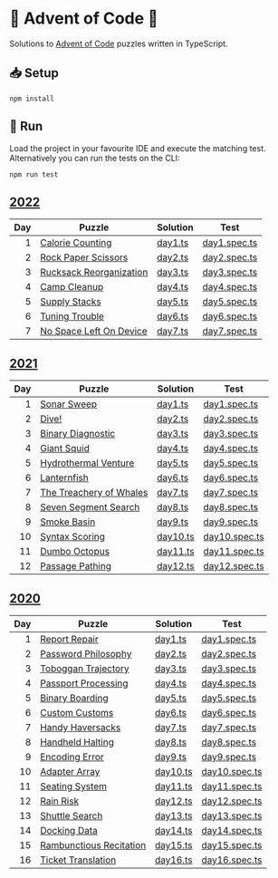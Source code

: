 🎄 Advent of Code 🎄
====================

Solutions to [Advent of Code](https://adventofcode.com/) puzzles written in TypeScript.

## 📥 Setup

```shell
npm install
```

## 🏃 Run

Load the project in your favourite IDE and execute the matching test. Alternatively you can run the tests on the CLI:

```shell
npm run test
```

## [2022](https://adventofcode.com/2022)

| Day | Puzzle                                                         | Solution                      | Test                                    |
|----:|----------------------------------------------------------------|-------------------------------|-----------------------------------------|
|   1 | [Calorie Counting](https://adventofcode.com/2022/day/1)        | [day1.ts](./src/2022/day1.ts) | [day1.spec.ts](./src/2022/day1.spec.ts) |
|   2 | [Rock Paper Scissors](https://adventofcode.com/2022/day/2)     | [day2.ts](./src/2022/day2.ts) | [day2.spec.ts](./src/2022/day2.spec.ts) |
|   3 | [Rucksack Reorganization](https://adventofcode.com/2022/day/3) | [day3.ts](./src/2022/day3.ts) | [day3.spec.ts](./src/2022/day3.spec.ts) |
|   4 | [Camp Cleanup](https://adventofcode.com/2022/day/4)            | [day4.ts](./src/2022/day4.ts) | [day4.spec.ts](./src/2022/day4.spec.ts) |
|   5 | [Supply Stacks](https://adventofcode.com/2022/day/5)           | [day5.ts](./src/2022/day5.ts) | [day5.spec.ts](./src/2022/day5.spec.ts) |
|   6 | [Tuning Trouble](https://adventofcode.com/2022/day/6)          | [day6.ts](./src/2022/day6.ts) | [day6.spec.ts](./src/2022/day6.spec.ts) |
|   7 | [No Space Left On Device](https://adventofcode.com/2022/day/7) | [day7.ts](./src/2022/day7.ts) | [day7.spec.ts](./src/2022/day7.spec.ts) |

## [2021](https://adventofcode.com/2021)

| Day | Puzzle                                                         | Solution                        | Test                                      |
|----:|----------------------------------------------------------------|---------------------------------|-------------------------------------------|
|   1 | [Sonar Sweep](https://adventofcode.com/2021/day/1)             | [day1.ts](./src/2021/day1.ts)   | [day1.spec.ts](./src/2021/day1.spec.ts)   |
|   2 | [Dive!](https://adventofcode.com/2021/day/2)                   | [day2.ts](./src/2021/day2.ts)   | [day2.spec.ts](./src/2021/day2.spec.ts)   |
|   3 | [Binary Diagnostic](https://adventofcode.com/2021/day/3)       | [day3.ts](./src/2021/day3.ts)   | [day3.spec.ts](./src/2021/day3.spec.ts)   |
|   4 | [Giant Squid](https://adventofcode.com/2021/day/4)             | [day4.ts](./src/2021/day4.ts)   | [day4.spec.ts](./src/2021/day4.spec.ts)   |
|   5 | [Hydrothermal Venture](https://adventofcode.com/2021/day/5)    | [day5.ts](./src/2021/day5.ts)   | [day5.spec.ts](./src/2021/day5.spec.ts)   |
|   6 | [Lanternfish](https://adventofcode.com/2021/day/6)             | [day6.ts](./src/2021/day6.ts)   | [day6.spec.ts](./src/2021/day6.spec.ts)   |
|   7 | [The Treachery of Whales](https://adventofcode.com/2021/day/7) | [day7.ts](./src/2021/day7.ts)   | [day7.spec.ts](./src/2021/day7.spec.ts)   |
|   8 | [Seven Segment Search](https://adventofcode.com/2021/day/8)    | [day8.ts](./src/2021/day8.ts)   | [day8.spec.ts](./src/2021/day8.spec.ts)   |
|   9 | [Smoke Basin](https://adventofcode.com/2021/day/9)             | [day9.ts](./src/2021/day9.ts)   | [day9.spec.ts](./src/2021/day9.spec.ts)   |
|  10 | [Syntax Scoring](https://adventofcode.com/2021/day/10)         | [day10.ts](./src/2021/day10.ts) | [day10.spec.ts](./src/2021/day10.spec.ts) |
|  11 | [Dumbo Octopus](https://adventofcode.com/2021/day/11)          | [day11.ts](./src/2021/day11.ts) | [day11.spec.ts](./src/2021/day11.spec.ts) |
|  12 | [Passage Pathing](https://adventofcode.com/2021/day/12)        | [day12.ts](./src/2021/day12.ts) | [day12.spec.ts](./src/2021/day12.spec.ts) |

## [2020](https://adventofcode.com/2020)

| Day | Puzzle                                                          | Solution                        | Test                                      |
|----:|-----------------------------------------------------------------|---------------------------------|-------------------------------------------|
|   1 | [Report Repair](https://adventofcode.com/2020/day/1)            | [day1.ts](./src/2020/day1.ts)   | [day1.spec.ts](./src/2020/day1.spec.ts)   |
|   2 | [Password Philosophy](https://adventofcode.com/2020/day/2)      | [day2.ts](./src/2020/day2.ts)   | [day2.spec.ts](./src/2020/day2.spec.ts)   |
|   3 | [Toboggan Trajectory](https://adventofcode.com/2020/day/3)      | [day3.ts](./src/2020/day3.ts)   | [day3.spec.ts](./src/2020/day3.spec.ts)   |
|   4 | [Passport Processing](https://adventofcode.com/2020/day/4)      | [day4.ts](./src/2020/day4.ts)   | [day4.spec.ts](./src/2020/day4.spec.ts)   |
|   5 | [Binary Boarding](https://adventofcode.com/2020/day/5)          | [day5.ts](./src/2020/day5.ts)   | [day5.spec.ts](./src/2020/day5.spec.ts)   |
|   6 | [Custom Customs](https://adventofcode.com/2020/day/6)           | [day6.ts](./src/2020/day6.ts)   | [day6.spec.ts](./src/2020/day6.spec.ts)   |
|   7 | [Handy Haversacks](https://adventofcode.com/2020/day/7)         | [day7.ts](./src/2020/day7.ts)   | [day7.spec.ts](./src/2020/day7.spec.ts)   |
|   8 | [Handheld Halting](https://adventofcode.com/2020/day/8)         | [day8.ts](./src/2020/day8.ts)   | [day8.spec.ts](./src/2020/day8.spec.ts)   |
|   9 | [Encoding Error](https://adventofcode.com/2020/day/9)           | [day9.ts](./src/2020/day9.ts)   | [day9.spec.ts](./src/2020/day9.spec.ts)   |
|  10 | [Adapter Array](https://adventofcode.com/2020/day/10)           | [day10.ts](./src/2020/day10.ts) | [day10.spec.ts](./src/2020/day10.spec.ts) |
|  11 | [Seating System](https://adventofcode.com/2020/day/11)          | [day11.ts](./src/2020/day11.ts) | [day11.spec.ts](./src/2020/day11.spec.ts) |
|  12 | [Rain Risk](https://adventofcode.com/2020/day/12)               | [day12.ts](./src/2020/day12.ts) | [day12.spec.ts](./src/2020/day12.spec.ts) |
|  13 | [Shuttle Search](https://adventofcode.com/2020/day/13)          | [day13.ts](./src/2020/day13.ts) | [day13.spec.ts](./src/2020/day13.spec.ts) |
|  14 | [Docking Data](https://adventofcode.com/2020/day/14)            | [day14.ts](./src/2020/day14.ts) | [day14.spec.ts](./src/2020/day14.spec.ts) |
|  15 | [Rambunctious Recitation](https://adventofcode.com/2020/day/15) | [day15.ts](./src/2020/day15.ts) | [day15.spec.ts](./src/2020/day15.spec.ts) |
|  16 | [Ticket Translation](https://adventofcode.com/2020/day/16)      | [day16.ts](./src/2020/day16.ts) | [day16.spec.ts](./src/2020/day16.spec.ts) |
